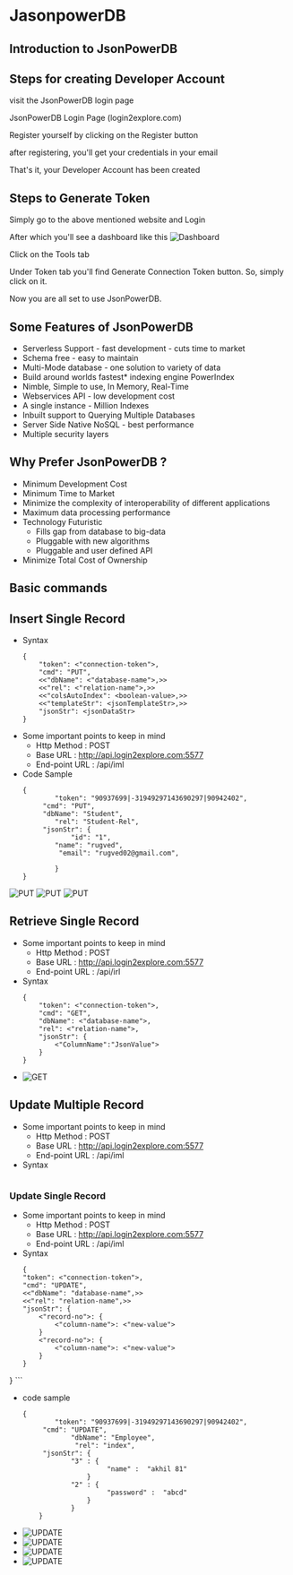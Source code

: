 # JasonpowerDB
## Introduction to JsonPowerDB

## Steps for creating Developer Account
visit the JsonPowerDB login page

JsonPowerDB Login Page (login2explore.com)

Register yourself by clicking on the Register button

after registering, you'll get your credentials in your email

That's it, your Developer Account has been created

## Steps to Generate Token
Simply go to the above mentioned website and Login

After which you'll see a dashboard like this
![Dashboard](/Images/dashboard.png)

Click on the Tools tab

Under Token tab you'll find Generate Connection Token button. So, simply click on it.

Now you are all set to use JsonPowerDB.

## Some Features of JsonPowerDB
- Serverless Support - fast development - cuts time to market
- Schema free - easy to maintain
- Multi-Mode database - one solution to variety of data
- Build around worlds fastest* indexing engine PowerIndex
- Nimble, Simple to use, In Memory, Real-Time
-  Webservices API - low development cost
- A single instance - Million Indexes
- Inbuilt support to Querying Multiple Databases
- Server Side Native NoSQL - best performance
- Multiple security layers

## Why Prefer JsonPowerDB ?
- Minimum Development Cost
- Minimum Time to Market
- Minimize the complexity of interoperability of different applications
- Maximum data processing performance
- Technology Futuristic
	- Fills gap from database to big-data
	- Pluggable with new algorithms
	- Pluggable and user defined API
- Minimize Total Cost of Ownership

## Basic commands
## Insert Single Record

- Syntax
	```
	{
		"token": <"connection-token">,
		"cmd": "PUT",
		<<"dbName": <"database-name">,>>
		<<"rel": <"relation-name">,>>
		<<"colsAutoIndex": <boolean-value>,>>
		<<"templateStr": <jsonTemplateStr>,>>
		"jsonStr": <jsonDataStr>
	}
	
- Some important points to keep in mind
	- Http Method : POST
	- Base URL : http://api.login2explore.com:5577
	- End-point URL : /api/iml 
-  Code Sample
	```
	{
    		"token": "90937699|-31949297143690297|90942402",
   		 "cmd": "PUT",
   		 "dbName": "Student",
    		"rel": "Student-Rel",
   		 "jsonStr": {
        		"id": "1",
			"name": "rugved",
       		 "email": "rugved02@gmail.com",
       
    		}
	}
	```
![PUT](/Images/put1.png)
![PUT](/Images/put2.png)
![PUT](/Images/put4.png)

## Retrieve Single Record
- Some important points to keep in mind
	- Http Method : POST
	- Base URL : http://api.login2explore.com:5577
	- End-point URL : /api/irl 
- Syntax
	```
	{
		"token": <"connection-token">,
		"cmd": "GET",
		"dbName": <"database-name">,
		"rel": <"relation-name">,
		"jsonStr": {
			<"ColumnName":"JsonValue">
    	}
	}
	```
- ![GET](/Images/get1.png)


## Update Multiple Record
- Some important points to keep in mind
	- Http Method : POST
	- Base URL : http://api.login2explore.com:5577
	- End-point URL : /api/iml 
- Syntax
	```
	
### Update Single Record
- Some important points to keep in mind
	- Http Method : POST
	- Base URL : http://api.login2explore.com:5577
	- End-point URL : /api/iml 
- Syntax
	```
	{
    "token": <"connection-token">,
    "cmd": "UPDATE",
    <<"dbName": "database-name",>>
    <<"rel": "relation-name",>>
    "jsonStr": {
        <"record-no">: {
            <"column-name">: <"new-value">
        }
        <"record-no">: {
            <"column-name">: <"new-value">
        }
    }
}
	```
- code sample 
 	```
	{
    		"token": "90937699|-31949297143690297|90942402",
   		 "cmd": "UPDATE",
      			"dbName": "Employee",
     			 "rel": "index",
   		 "jsonStr": {
         		"3" : {
            			 "name" :  "akhil 81"
        			}
         		"2" : {
            			 "password" :  "abcd"
        			}
    			}
		}
	```
- ![UPDATE](/Images/update1.png)
- ![UPDATE](/Images/update2.png)
- ![UPDATE](/Images/update3.png)
- ![UPDATE](/Images/update4.png)
